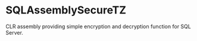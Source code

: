 SQLAssemblySecureTZ
===================

CLR assembly providing simple encryption and decryption function for SQL Server.
